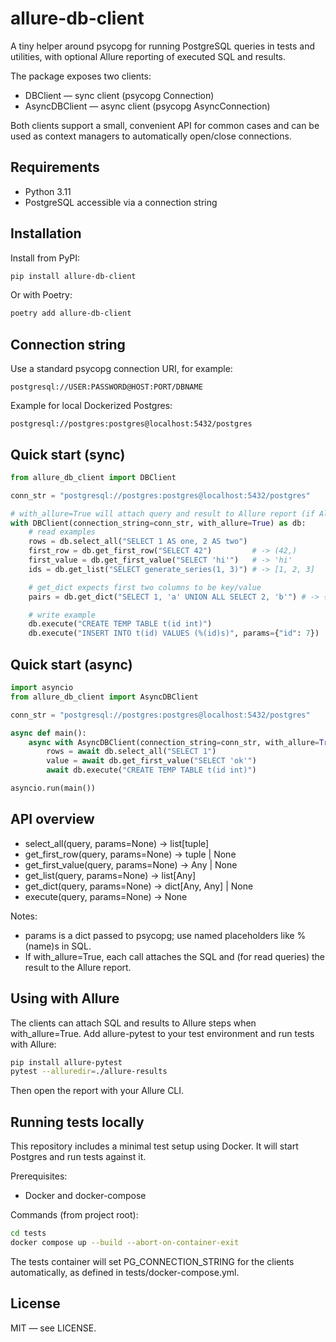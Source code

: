 # allure-db-client

A tiny helper around psycopg for running PostgreSQL queries in tests and utilities, with optional Allure reporting of executed SQL and results.

The package exposes two clients:
- DBClient — sync client (psycopg Connection)
- AsyncDBClient — async client (psycopg AsyncConnection)

Both clients support a small, convenient API for common cases and can be used as context managers to automatically open/close connections.

## Requirements
- Python 3.11
- PostgreSQL accessible via a connection string

## Installation
Install from PyPI:

```bash
pip install allure-db-client
```

Or with Poetry:

```bash
poetry add allure-db-client
```

## Connection string
Use a standard psycopg connection URI, for example:

```
postgresql://USER:PASSWORD@HOST:PORT/DBNAME
```

Example for local Dockerized Postgres:
```
postgresql://postgres:postgres@localhost:5432/postgres
```

## Quick start (sync)
```python
from allure_db_client import DBClient

conn_str = "postgresql://postgres:postgres@localhost:5432/postgres"

# with_allure=True will attach query and result to Allure report (if Allure is used in your tests)
with DBClient(connection_string=conn_str, with_allure=True) as db:
    # read examples
    rows = db.select_all("SELECT 1 AS one, 2 AS two")
    first_row = db.get_first_row("SELECT 42")         # -> (42,)
    first_value = db.get_first_value("SELECT 'hi'")   # -> 'hi'
    ids = db.get_list("SELECT generate_series(1, 3)") # -> [1, 2, 3]

    # get_dict expects first two columns to be key/value
    pairs = db.get_dict("SELECT 1, 'a' UNION ALL SELECT 2, 'b'") # -> {1: 'a', 2: 'b'}

    # write example
    db.execute("CREATE TEMP TABLE t(id int)")
    db.execute("INSERT INTO t(id) VALUES (%(id)s)", params={"id": 7})
```

## Quick start (async)
```python
import asyncio
from allure_db_client import AsyncDBClient

conn_str = "postgresql://postgres:postgres@localhost:5432/postgres"

async def main():
    async with AsyncDBClient(connection_string=conn_str, with_allure=True) as db:
        rows = await db.select_all("SELECT 1")
        value = await db.get_first_value("SELECT 'ok'")
        await db.execute("CREATE TEMP TABLE t(id int)")

asyncio.run(main())
```

## API overview
- select_all(query, params=None) -> list[tuple]
- get_first_row(query, params=None) -> tuple | None
- get_first_value(query, params=None) -> Any | None
- get_list(query, params=None) -> list[Any]
- get_dict(query, params=None) -> dict[Any, Any] | None
- execute(query, params=None) -> None

Notes:
- params is a dict passed to psycopg; use named placeholders like %(name)s in SQL.
- If with_allure=True, each call attaches the SQL and (for read queries) the result to the Allure report.

## Using with Allure
The clients can attach SQL and results to Allure steps when with_allure=True. Add allure-pytest to your test environment and run tests with Allure:

```bash
pip install allure-pytest
pytest --alluredir=./allure-results
```

Then open the report with your Allure CLI.

## Running tests locally
This repository includes a minimal test setup using Docker. It will start Postgres and run tests against it.

Prerequisites:
- Docker and docker-compose

Commands (from project root):

```bash
cd tests
docker compose up --build --abort-on-container-exit
```

The tests container will set PG_CONNECTION_STRING for the clients automatically, as defined in tests/docker-compose.yml.

## License
MIT — see LICENSE.
